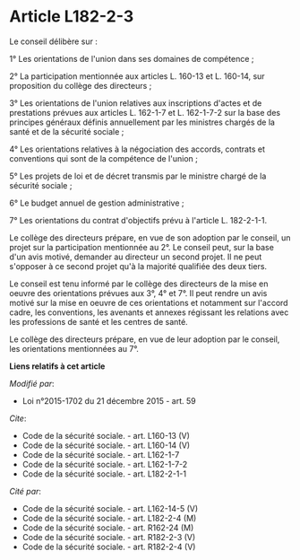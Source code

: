 # Article L182-2-3

Le conseil délibère sur : 

1° Les orientations de l'union dans ses domaines de compétence ; 

2° La participation mentionnée aux articles L. 160-13 et L. 160-14, sur proposition du collège des directeurs ; 

3° Les orientations de l'union relatives aux inscriptions d'actes et de prestations prévues aux articles L. 162-1-7 et L.
162-1-7-2 sur la base des principes généraux définis annuellement par les ministres chargés de la santé et de la sécurité
sociale ; 

4° Les orientations relatives à la négociation des accords, contrats et conventions qui sont de la compétence de l'union ; 

5° Les projets de loi et de décret transmis par le ministre chargé de la sécurité sociale ; 

6° Le budget annuel de gestion administrative ; 

7° Les orientations du contrat d'objectifs prévu à l'article L. 182-2-1-1. 

Le collège des directeurs prépare, en vue de son adoption par le conseil, un projet sur la participation mentionnée au 2°. Le
conseil peut, sur la base d'un avis motivé, demander au directeur un second projet. Il ne peut s'opposer à ce second projet
qu'à la majorité qualifiée des deux tiers. 

Le conseil est tenu informé par le collège des directeurs de la mise en oeuvre des orientations prévues aux 3°, 4° et 7°. Il
peut rendre un avis motivé sur la mise en oeuvre de ces orientations et notamment sur l'accord cadre, les conventions, les
avenants et annexes régissant les relations avec les professions de santé et les centres de santé. 

Le collège des directeurs prépare, en vue de leur adoption par le conseil, les orientations mentionnées au 7°.

**Liens relatifs à cet article**

_Modifié par_:

  - Loi n°2015-1702 du 21 décembre 2015 - art. 59

_Cite_:

  - Code de la sécurité sociale. - art. L160-13 (V)
  - Code de la sécurité sociale. - art. L160-14 (V)
  - Code de la sécurité sociale. - art. L162-1-7
  - Code de la sécurité sociale. - art. L162-1-7-2
  - Code de la sécurité sociale. - art. L182-2-1-1

_Cité par_:

  - Code de la sécurité sociale. - art. L162-14-5 (V)
  - Code de la sécurité sociale. - art. L182-2-4 (M)
  - Code de la sécurité sociale. - art. R162-24 (M)
  - Code de la sécurité sociale. - art. R182-2-3 (V)
  - Code de la sécurité sociale. - art. R182-2-4 (V)
